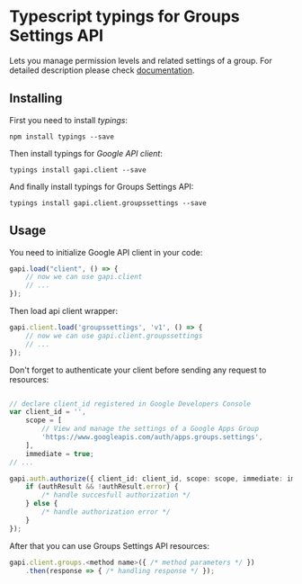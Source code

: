 # Typescript typings for Groups Settings API
Lets you manage permission levels and related settings of a group.
For detailed description please check [documentation](https://developers.google.com/google-apps/groups-settings/get_started).

## Installing

First you need to install *typings*:
```
npm install typings --save 
```

Then install typings for *Google API client*:
```
typings install gapi.client --save 
```

And finally install typings for Groups Settings API:
```
typings install gapi.client.groupssettings --save 
```

## Usage

You need to initialize Google API client in your code:
```typescript
gapi.load("client", () => { 
    // now we can use gapi.client
    // ... 
});
```

Then load api client wrapper:
```typescript
gapi.client.load('groupssettings', 'v1', () => {
    // now we can use gapi.client.groupssettings
    // ... 
});
```

Don't forget to authenticate your client before sending any request to resources:
```typescript

// declare client_id registered in Google Developers Console
var client_id = '',
    scope = [     
        // View and manage the settings of a Google Apps Group
        'https://www.googleapis.com/auth/apps.groups.settings',
    ],
    immediate = true;
// ...

gapi.auth.authorize({ client_id: client_id, scope: scope, immediate: immediate }, authResult => {
    if (authResult && !authResult.error) {
        /* handle succesfull authorization */
    } else {
        /* handle authorization error */
    }
});            
```

After that you can use Groups Settings API resources:

```typescript
gapi.client.groups.<method name>({ /* method parameters */ })
    .then(response => { /* handling response */ });
```